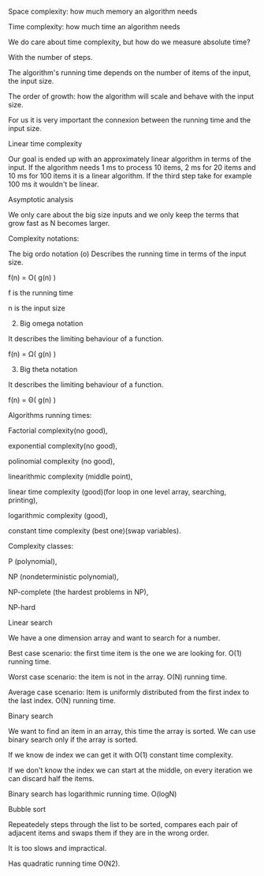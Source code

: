 Space complexity: how much memory an algorithm needs

Time complexity: how much time an algorithm needs

We do care about time complexity, but how do we measure absolute time?

With the number of steps.

The algorithm's running time depends on the number of items of the input, the input size.

The order of growth: how the algorithm will scale and behave with the input size.

For us it is very important the connexion between the running time and the input size.

Linear time complexity

Our goal is ended up with an approximately linear algorithm in terms of the input. If the algorithm needs 1 ms to process 10 items, 2 ms for 20 items and 10 ms for 100 items it is a linear algorithm. If the third step take for example 100 ms it wouldn't be linear.

Asymptotic analysis

We only care about the big size inputs and we only keep the terms that grow fast as N becomes larger.

Complexity notations:

The big ordo notation (o)
Describes the running time in terms of the input size.

f(n) = O( g(n) )

f is the running time

n is the input size

2. Big omega notation

It describes the limiting behaviour of a function.

f(n) = Ω( g(n) )

3. Big theta notation

It describes the limiting behaviour of a function.

f(n) = Θ( g(n) )

Algorithms running times:

Factorial complexity(no good),

exponential complexity(no good),

polinomial complexity (no good),

linearithmic complexity (middle point),

linear time complexity (good)(for loop in one level array, searching, printing),

logarithmic complexity (good),

constant time complexity (best one)(swap variables).

Complexity classes:

P (polynomial),

NP (nondeterministic polynomial),

NP-complete (the hardest problems in NP),

NP-hard

Linear search

We have a one dimension array and want to search for a number.

Best case scenario: the first time item is the one we are looking for. O(1) running time.

Worst case scenario: the item is not in the array. O(N) running time.

Average case scenario: Item is uniformly distributed from the first index to the last index. O(N) running time.

Binary search

We want to find an item in an array, this time the array is sorted. We can use binary search only if the array is sorted.

If we know de index we can get it with O(1) constant time complexity.

If we don't know the index we can start at the middle, on every iteration we can discard half the items.

Binary search has logarithmic running time. O(logN)

Bubble sort

Repeatedely steps through the list to be sorted, compares each pair of adjacent items and swaps them if they are in the wrong order.

It is too slows and impractical.

Has quadratic running time O(N2).
